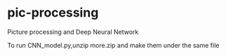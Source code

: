# pic-processing
Picture processing and Deep Neural Network

To run CNN_model.py,unzip more.zip and make them under the same file
